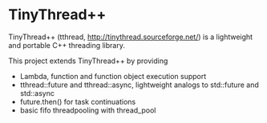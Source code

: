 TinyThread++
=============

TinyThread++ (tthread, http://tinythread.sourceforge.net/) is a lightweight and portable C++ threading library.

This project extends TinyThread++ by providing

* Lambda, function and function object execution support
* tthread::future and tthread::async, lightweight analogs to std::future and std::async
* future.then() for task continuations
* basic fifo threadpooling with thread_pool
